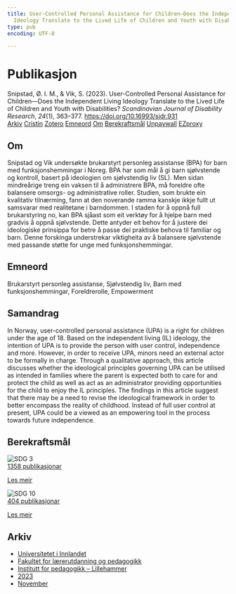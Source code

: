 ```yaml
---
title: User-Controlled Personal Assistance for Children—Does the Independent Living
  Ideology Translate to the Lived Life of Children and Youth with Disabilities?
type: pub
encoding: UTF-8

---
```

<h1>Publikasjon</h1>
<article id="csl-bib-container-ZVK7JDXU" class="csl-bib-container">
  <div class="csl-bib-body"> <div class="csl-entry">Snipstad, Ø. I. M., &#38; Vik, S. (2023). User-Controlled Personal Assistance for Children—Does the Independent Living Ideology Translate to the Lived Life of Children and Youth with Disabilities? <i>Scandinavian Journal of Disability Research</i>, <i>24</i>(1), 363–377. <a href="https://doi.org/10.16993/sjdr.931">https://doi.org/10.16993/sjdr.931</a></div> </div>
  <div class="csl-bib-buttons">
    <a href="#taxonomy-article-ZVK7JDXU" alt="archive" class="csl-bib-button">Arkiv</a>
    <a href="https://app.cristin.no/results/show.jsf?id=2201946" alt="Cristin" class="csl-bib-button">Cristin</a>
    <a href="http://zotero.org/groups/5881554/items/ZVK7JDXU" alt="Zotero" class="csl-bib-button">Zotero</a>
    <a href="#keywords-article-ZVK7JDXU" alt="keywords" class="csl-bib-button">Emneord</a>
    <a href="#about-article-ZVK7JDXU" alt="about_pub" class="csl-bib-button">Om</a>
    <a href="#sdg-article-ZVK7JDXU" alt="sdg" class="csl-bib-button">Berekraftsmål</a>
    <a href="https://storage.googleapis.com/jnl-su-j-sjdr-files/journals/1/articles/931/6560a28e47b69.pdf" alt="Unpaywall" class="csl-bib-button">Unpaywall</a>
    <a href="https://storage.googleapis.com/jnl-su-j-sjdr-files/journals/1/articles/931/6560a28e47b69.pdf" alt="EZproxy" class="csl-bib-button">EZproxy</a>
  </div>
  <div id="csl-bib-meta-container-ZVK7JDXU"></div>
</article>
<div id="csl-bib-meta-ZVK7JDXU" class="csl-bib-meta">
  <article id="about-article-ZVK7JDXU" class="about_pub-article">
    <h1>Om</h1>
    Snipstad og Vik undersøkte brukarstyrt personleg assistanse (BPA) for barn med funksjonshemmingar i Noreg. BPA har som mål å gi barn sjølvstende og kontroll, basert på ideologien om sjølvstendig liv (SL). Men sidan mindreårige treng ein vaksen til å administrere BPA, må foreldre ofte balansere omsorgs- og administrative roller. Studien, som brukte ein kvalitativ tilnærming, fann at den noverande ramma kanskje ikkje fullt ut samsvarar med realitetane i barndommen. I staden for å oppnå full brukarstyring no, kan BPA sjåast som eit verktøy for å hjelpe barn med gradvis å oppnå sjølvstende. Dette antyder eit behov for å justere dei ideologiske prinsippa for betre å passe dei praktiske behova til familiar og barn. Denne forskinga understrekar viktigheita av å balansere sjølvstende med passande støtte for unge med funksjonshemmingar.
  </article>
  <article id="keywords-article-ZVK7JDXU" class="keywords-article">
    <h1>Emneord</h1>
    Brukarstyrt personleg assistanse, Sjølvstendig liv, Barn med funksjonshemmingar, Foreldrerolle, Empowerment
  </article>
  <article id="abstract-article-ZVK7JDXU" class="abstract-article">
    <h1>Samandrag</h1>
    In Norway, user-controlled personal assistance (UPA) is a right for children under the age of 18. Based on the independent living (IL) ideology, the intention of UPA is to provide the person with user control, independence and more. However, in order to receive UPA, minors need an external actor to be formally in charge. Through a qualitative approach, this article discusses whether the ideological principles governing UPA can be utilised as intended in families where the parent is expected both to care for and protect the child as well as act as an administrator providing opportunities for the child to enjoy the IL principles. The findings in this article suggest that there may be a need to revise the ideological framework in order to better encompass the reality of childhood. Instead of full user control at present, UPA could be a viewed as an empowering tool in the process towards future independence.
  </article>
  <article id="sdg-article-ZVK7JDXU" class="sdg-article">
    <h1>Berekraftsmål</h1>
    <div class="sdg-container"><div id="sdg3" class="sdg">
        <img src="{{< params subfolder >}}images/sdg/sdg03_nn.png" class="image" alt="SDG 3">
        <div class="sdg-overlay">
          <a href="/nn/archive/?key=?sdg=3#archive" class="sdg-publication-count"><span>1358</span> publikasjonar</a>
          <p><a href="https://fn.no/om-fn/fns-baerekraftsmaal/god-helse-og-livskvalitet?lang=nno-NO" class="sdg-read-more">Les meir</a></p>
        </div>
      </div> <div id="sdg10" class="sdg">
        <img src="{{< params subfolder >}}images/sdg/sdg10_nn.png" class="image" alt="SDG 10">
        <div class="sdg-overlay">
          <a href="/nn/archive/?key=?sdg=10#archive" class="sdg-publication-count"><span>404</span> publikasjonar</a>
          <p><a href="https://fn.no/om-fn/fns-baerekraftsmaal/mindre-ulikhet?lang=nno-NO" class="sdg-read-more">Les meir</a></p>
        </div>
      </div></div>
  </article>
  <article id="taxonomy-article-ZVK7JDXU" class="taxonomy-article">
    <h1>Arkiv</h1>
    <ul>
      <li>
        <a href="/nn/archive/?key=3DCRN523">Universitetet i Innlandet</a>
      </li>
      <li>
        <a href="/nn/archive/?key=WYNZA47F">Fakultet for lærerutdanning og pedagogikk</a>
      </li>
      <li>
        <a href="/nn/archive/?key=L8MA547R">Institutt for pedagogikk – Lillehammer</a>
      </li>
      <li>
        <a href="/nn/archive/?key=X7DWC6UD">2023</a>
      </li>
      <li>
        <a href="/nn/archive/?key=DVPNSX4X">November</a>
      </li>
    </ul>
  </article>
</div>
